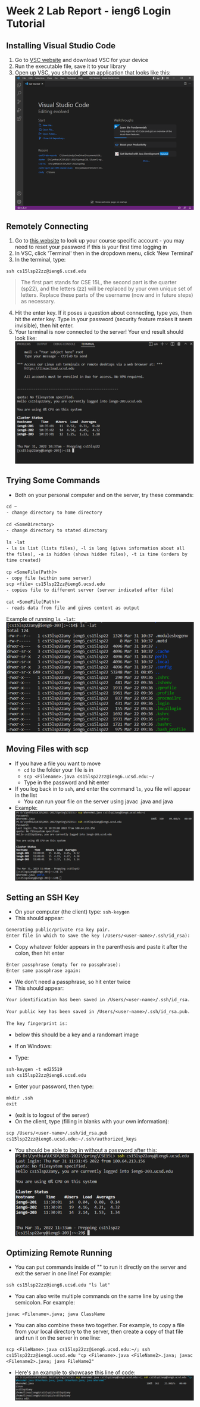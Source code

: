 # Week 2 Lab Report - ieng6 Login Tutorial

## Installing Visual Studio Code

1. Go to [VSC website](https://code.visualstudio.com/) and download VSC for your device
2. Run the executable file, save it to your library
3. Open up VSC, you should get an application that looks like this:
![Image](VSC-startup-page.PNG)

## Remotely Connecting
1. Go to [this website](https://sdacs.ucsd.edu/~icc/index.php) to look up your course specific account - you may need to reset your password if this is your first time logging in
2. In VSC, click 'Terminal' then in the dropdown menu, click 'New Terminal'
3. In the terminal, type:
```
ssh cs15lsp22zz@ieng6.ucsd.edu
```
> The first part stands for CSE 15L, the second part is the quarter (sp22), and the letters (zz) will be replaced by your own unique set of letters. Replace these parts of the username (now and in future steps) as necessary.

4. Hit the enter key. If it poses a question about connecting, type yes, then hit the enter key. Type in your password (security feature makes it seem invisible), then hit enter.
5. Your terminal is now connected to the server! Your end result should look like:
![Image](terminal-connect-server.PNG)

## Trying Some Commands
- Both on your personal computer and on the server, try these commands:
```
cd ~
- change directory to home directory

cd <SomeDirectory>
- change directory to stated directory

ls -lat
- ls is list (lists files), -l is long (gives information about all the files), -a is hidden (shows hidden files), -t is time (orders by time created)

cp <SomeFile(Path)>
- copy file (within same server)
scp <file> cs15lsp22zz@ieng6.ucsd.edu
- copies file to different server (server indicated after file)

cat <SomeFile(Path)>
- reads data from file and gives content as output
```

Example of running `ls -lat`:
![Image](ls-lat.PNG)

## Moving Files with scp
- If you have a file you want to move
  - `cd` to the folder your file is in
  - `scp <Filename>.java cs15lsp22zz@ieng6.ucsd.edu:~/`
  - Type in the password and hit enter
- If you log back in to `ssh`, and enter the command `ls`, you file will appear in the list
  - You can run your file on the server using javac <Filename>.java and java <SomeClass>
- Example:
![Image](scp.PNG)

## Setting an SSH Key
- On your computer (the client) type: `ssh-keygen`
- This should appear:
```
Generating public/private rsa key pair.
Enter file in which to save the key (/Users/<user-name>/.ssh/id_rsa):
```
- Copy whatever folder appears in the parenthesis and paste it after the colon, then hit enter

```
Enter passphrase (empty for no passphrase): 
Enter same passphrase again: 
```
- We don’t need a passphrase, so hit enter twice
- This should appear:

```
Your identification has been saved in /Users/<user-name>/.ssh/id_rsa.

Your public key has been saved in /Users/<user-name>/.ssh/id_rsa.pub.

The key fingerprint is:

```

- below this should be a key and a randomart image

- If on Windows:
- Type:
```
ssh-keygen -t ed25519
ssh cs15lsp22zz@ieng6.ucsd.edu
```
- Enter your password, then type:
```
mkdir .ssh
exit
```
- (exit is to logout of the server)
- On the client, type (filling in blanks with your own information):
``` 
scp /Users/<user-name>/.ssh/id_rsa.pub cs15lsp22zz@ieng6.ucsd.edu:~/.ssh/authorized_keys
```
- You should be able to log in without a password after this:
![Image](no-password.PNG)

## Optimizing Remote Running
- You can put commands inside of "" to run it directly on the server and exit the server in one line! For example:
```
ssh cs15lsp22zz@ieng6.ucsd.edu "ls lat"
```
- You can also write multiple commands on the same line by using the semicolon. For example:
```
javac <Filename>.java; java ClassName
```
- You can also combine these two together. For example, to copy a file from your local directory to the server, then create a copy of that file and run it on the server in one line:
```
scp <FileName>.java cs15lsp22zz@ieng6.ucsd.edu:~/; ssh cs15lsp22zz@ieng6.ucsd.edu "cp <Filename>.java <FileName2>.java; javac <Filename2>.java; java FileName2"
```
- Here's an example to showcase this line of code:
![Image](combine-code.PNG)
